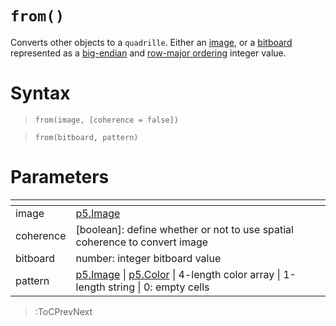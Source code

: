 # `from()`

Converts other objects to a `quadrille`. Either an [image](https://p5js.org/reference/#/p5.Image), or 
a [bitboard](https://en.wikipedia.org/wiki/Bitboard) represented as a [big-endian](https://en.wikipedia.org/wiki/Endianness) and [row-major ordering](https://en.wikipedia.org/wiki/Row-_and_column-major_order) integer value.

# Syntax

> `from(image, [coherence = false])`

> `from(bitboard, pattern)`

# Parameters

| <!-- -->  | <!-- -->                                                                                                                                                            |
|-----------|---------------------------------------------------------------------------------------------------------------------------------------------------------------------|
| image     | [p5.Image](https://p5js.org/reference/#/p5.Image)                                                                                                                   |
| coherence | [boolean]: define whether or not to use spatial coherence to convert image                                                                                          |
| bitboard  | number: integer bitboard value                                                                                                                                      |
| pattern   | [p5.Image](https://p5js.org/reference/#/p5.Image) \| [p5.Color](https://p5js.org/reference/#/p5.Color) \| 4-length color array \| 1-length string \| 0: empty cells |

> :ToCPrevNext